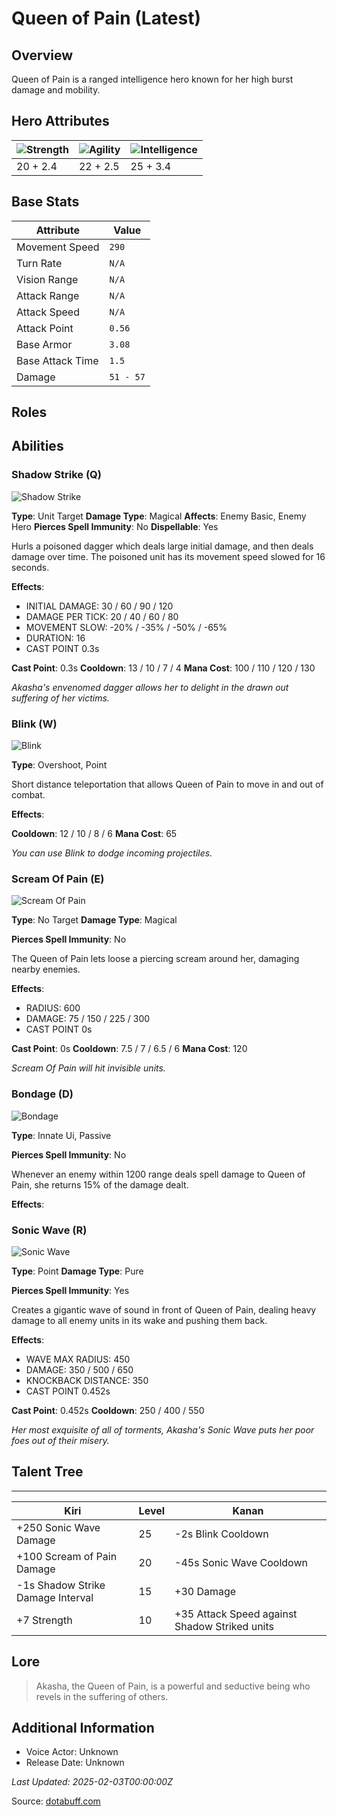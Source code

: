 # Queen of Pain (Latest)

## Overview
Queen of Pain is a ranged intelligence hero known for her high burst damage and mobility.

## Hero Attributes
| ![Strength](https://www.dotabuff.com/assets/hero_str-c4c83daf6344eee5758e6634a6535394cdcf03a9a8292076260cbe42b76d1b4c.png) | ![Agility](https://www.dotabuff.com/assets/hero_agi-f7c48b4a53d1a3f879d97d7afce7326b01d4a1a053fec8ea922ac6bbbe7947d7.png) | ![Intelligence](https://www.dotabuff.com/assets/hero_int-b590a71ef3df24fd995abacac069e7dbf3ee126cc67d6969bb3bea8034124232.png) |
|------------------------|------------------------|----------------------------|
| 20 + 2.4             | 22 + 2.5              | 25 + 3.4            |

## Base Stats
| Attribute | Value |
|-----------|-------|
| Movement Speed | `290` |
| Turn Rate | `N/A` |
| Vision Range | `N/A` |
| Attack Range | `N/A` |
| Attack Speed | `N/A` |
| Attack Point | `0.56` |
| Base Armor | `3.08` |
| Base Attack Time | `1.5` |
| Damage | `51 - 57` |

## Roles


## Abilities
### Shadow Strike (Q)
![Shadow Strike](https://www.dotabuff.com/assets/skills/queen-of-pain-shadow-strike-5173-4f516f913958fa7538a0c65ca0033d31e3b2c0c72ecb8124d060f23bdbd61030.jpg)

**Type**: Unit Target
**Damage Type**: Magical
**Affects**: Enemy Basic, Enemy Hero
**Pierces Spell Immunity**: No
**Dispellable**: Yes

Hurls a poisoned dagger which deals large initial damage, and then deals damage over time. The poisoned unit has its movement speed slowed for 16 seconds.

**Effects**:
- INITIAL DAMAGE: 30 / 60 / 90 / 120
- DAMAGE PER TICK: 20 / 40 / 60 / 80
- MOVEMENT SLOW: -20% / -35% / -50% / -65%
- DURATION: 16
- CAST POINT 0.3s

**Cast Point**: 0.3s
**Cooldown**: 13 / 10 / 7 / 4
**Mana Cost**: 100 / 110 / 120 / 130

*Akasha's envenomed dagger allows her to delight in the drawn out suffering of her victims.*

### Blink (W)
![Blink](https://www.dotabuff.com/assets/skills/queen-of-pain-blink-5174-c254574a2ae00e6dcbf0db043846868e3497b239503ef5ca20ae88abe72d783e.jpg)

**Type**: Overshoot, Point





Short distance teleportation that allows Queen of Pain to move in and out of combat.

**Effects**:



**Cooldown**: 12 / 10 / 8 / 6
**Mana Cost**: 65

*You can use Blink to dodge incoming projectiles.*

### Scream Of Pain (E)
![Scream Of Pain](https://www.dotabuff.com/assets/skills/queen-of-pain-scream-of-pain-5175-aeea6d5252d0278ba57ce039ebd16d0e3d8817f67accd4567eadbac84cab756b.jpg)

**Type**: No Target
**Damage Type**: Magical

**Pierces Spell Immunity**: No


The Queen of Pain lets loose a piercing scream around her, damaging nearby enemies.

**Effects**:
- RADIUS: 600
- DAMAGE: 75 / 150 / 225 / 300
- CAST POINT 0s

**Cast Point**: 0s
**Cooldown**: 7.5 / 7 / 6.5 / 6
**Mana Cost**: 120

*Scream Of Pain will hit invisible units.*

### Bondage (D)
![Bondage](https://www.dotabuff.com/assets/skills/default-5a612c460046882c6741f2fd3db0f48ae721d557d613f3dc4db7262a1bd5864a.jpg)

**Type**: Innate Ui, Passive


**Pierces Spell Immunity**: No


Whenever an enemy within 1200 range deals spell damage to Queen of Pain, she returns 15% of the damage dealt.

**Effects**:








### Sonic Wave (R)
![Sonic Wave](https://www.dotabuff.com/assets/skills/queen-of-pain-sonic-wave-5176-e1dcca63123cb82d86cfe77fff5ada6db824e9ac8a0588024f2cc7e5be8da24e.jpg)

**Type**: Point
**Damage Type**: Pure

**Pierces Spell Immunity**: Yes


Creates a gigantic wave of sound in front of Queen of Pain, dealing heavy damage to all enemy units in its wake and pushing them back.

**Effects**:
- WAVE MAX RADIUS: 450
- DAMAGE: 350 / 500 / 650
- KNOCKBACK DISTANCE: 350
- CAST POINT 0.452s

**Cast Point**: 0.452s
**Cooldown**: 250 / 400 / 550


*Her most exquisite of all of torments, Akasha's Sonic Wave puts her poor foes out of their misery.*


## Talent Tree
------------
Kiri | Level | Kanan
------|--------|-------
+250 Sonic Wave Damage | 25 | -2s Blink Cooldown
+100 Scream of Pain Damage | 20 | -45s Sonic Wave Cooldown
-1s Shadow Strike Damage Interval | 15 | +30 Damage
+7 Strength | 10 | +35 Attack Speed against Shadow Striked units

## Lore
> Akasha, the Queen of Pain, is a powerful and seductive being who revels in the suffering of others.

## Additional Information
- Voice Actor: Unknown
- Release Date: Unknown

_Last Updated: 2025-02-03T00:00:00Z_

Source: [dotabuff.com](https://www.dotabuff.com/heroes/queen-of-pain/abilities)
